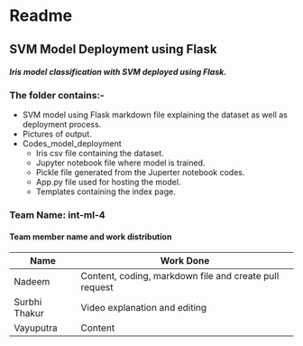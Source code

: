 # Readme

## SVM Model Deployment using Flask 
#### _Iris model classification with SVM deployed using Flask._

### The folder contains:-
- SVM model using Flask markdown file explaining the dataset as well as deployment process.
- Pictures of output.
- Codes_model_deployment
  - Iris csv file containing the dataset.
  - Jupyter notebook file where model is trained.
  - Pickle file generated from the Juperter notebook codes.
  - App.py file used for hosting the model.
  - Templates containing the index page.
 

### Team Name: int-ml-4
#### Team member name and work distribution
| Name | Work Done |
| ------ | ------ |
| Nadeem | Content, coding, markdown file and create pull request  |
| Surbhi Thakur | Video explanation and editing |
| Vayuputra | Content |

